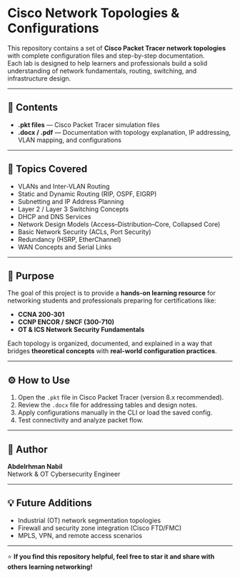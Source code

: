 # Cisco Network Topologies & Configurations

This repository contains a set of **Cisco Packet Tracer network topologies** with complete configuration files and step-by-step documentation.  
Each lab is designed to help learners and professionals build a solid understanding of network fundamentals, routing, switching, and infrastructure design.

---

## 📘 Contents
- **.pkt files** — Cisco Packet Tracer simulation files  
- **.docx / .pdf** — Documentation with topology explanation, IP addressing, VLAN mapping, and configurations  
 

---

## 🧩 Topics Covered
- VLANs and Inter-VLAN Routing  
- Static and Dynamic Routing (RIP, OSPF, EIGRP)  
- Subnetting and IP Address Planning  
- Layer 2 / Layer 3 Switching Concepts  
- DHCP and DNS Services  
- Network Design Models (Access–Distribution–Core, Collapsed Core)  
- Basic Network Security (ACLs, Port Security)  
- Redundancy (HSRP, EtherChannel)  
- WAN Concepts and Serial Links  

---

## 🧠 Purpose
The goal of this project is to provide a **hands-on learning resource** for networking students and professionals preparing for certifications like:
- **CCNA 200-301**
- **CCNP ENCOR / SNCF (300-710)**
- **OT & ICS Network Security Fundamentals**

Each topology is organized, documented, and explained in a way that bridges **theoretical concepts** with **real-world configuration practices**.

---

## ⚙️ How to Use
1. Open the `.pkt` file in Cisco Packet Tracer (version 8.x recommended).  
2. Review the `.docx` file for addressing tables and design notes.  
3. Apply configurations manually in the CLI or load the saved config.  
4. Test connectivity and analyze packet flow.

---

## 🧾 Author
**Abdelrhman Nabil**  
Network & OT Cybersecurity Engineer  


---

## 💡 Future Additions
- Industrial (OT) network segmentation topologies  
- Firewall and security zone integration (Cisco FTD/FMC)  
- MPLS, VPN, and remote access scenarios  

---

⭐ **If you find this repository helpful, feel free to star it and share with others learning networking!**
